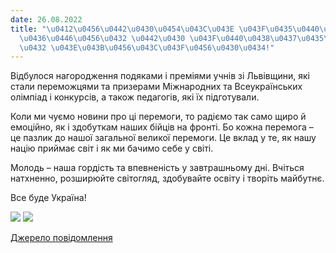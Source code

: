 ```yaml
---
date: 26.08.2022
title: "\u0412\u0456\u0442\u0430\u0454\u043C\u043E \u043F\u0435\u0440\u0435\u043C\u043E\
  \u0436\u0446\u0456\u0432 \u0442\u0430 \u043F\u0440\u0438\u0437\u0435\u0440\u0456\
  \u0432 \u043E\u043B\u0456\u043C\u043F\u0456\u0430\u0434!"
---
```

Відбулося нагородження подяками і преміями учнів зі Львівщини, які стали переможцями та призерами Міжнародних та Всеукраїнських олімпіад і конкурсів, а також педагогів, які їх підготували.

Коли ми чуємо новини про ці перемоги, то радіємо так само щиро й емоційно, як і здобуткам наших бійців на фронті. Бо кожна перемога – це пазлик до нашої загальної великої перемоги. Це вклад у те, як нашу націю приймає світ і як ми бачимо себе у світі.

Молодь – наша гордість та впевненість у завтрашньому дні. Вчіться натхненно, розширюйте світогляд, здобувайте освіту і творіть майбутнє.

Все буде Україна!

![](/files/вітаємо-переможців-т-photo_2022-08-26_17-16-51.jpg)
![](/files/вітаємо-переможців-т-photo_2022-08-26_17-16-57.jpg)

[Джерело повідомлення](https://m.facebook.com/story.php?story_fbid=pfbid02ja2S1mH9sbqbUimhatJsp7F18WNpL5xiXELQTfCZpSznSqe8iyEN6uUwVg9DoEsXl&id=100000800510298)